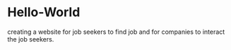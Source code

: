 # Hello-World
creating a website for job seekers to find job and for companies to interact the job seekers. 
